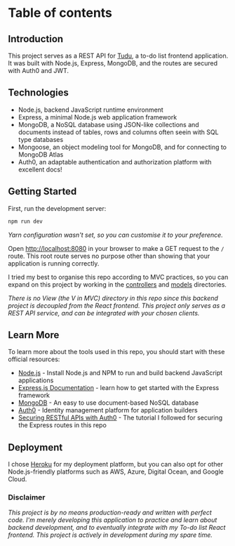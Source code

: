 # Table of contents

## Introduction

This project serves as a REST API for [Tudu](https://github.com/ihsanashi/react-tudu), a to-do list frontend application. It was built with Node.js, Express, MongoDB, and the routes are secured with Auth0 and JWT.

## Technologies

- Node.js, backend JavaScript runtime environment
- Express, a minimal Node.js web application framework
- MongoDB, a NoSQL database using JSON-like collections and documents instead of tables, rows and columns often seein with SQL type databases
- Mongoose, an object modeling tool for MongoDB, and for connecting to MongoDB Atlas
- Auth0, an adaptable authentication and authorization platform with excellent docs!

## Getting Started

First, run the development server:

```bash
npm run dev
```

*Yarn configuration wasn't set, so you can customise it to your preference.*

Open [http://localhost:8080](http://localhost:8080) in your browser to make a GET request to the `/` route. This root route serves no purpose other than showing that your application is running correctly.

I tried my best to organise this repo according to MVC practices, so you can expand on this project by working in the [controllers](controllers) and [models](models) directories.

*There is no View (the V in MVC) directory in this repo since this backend project is decoupled from the React frontend. This project only serves as a REST API service, and can be integrated with your chosen clients.*

## Learn More

To learn more about the tools used in this repo, you should start with these official resources:

- [Node.js](https://nodejs.org/en/) - Install Node.js and NPM to run and build backend JavaScript applications
- [Express.js Documentation](https://expressjs.com/) - learn how to get started with the Express framework
- [MongoDB](https://www.mongodb.com/) - An easy to use document-based NoSQL database
- [Auth0](https://auth0.com/) - Identity management platform for application builders
- [Securing RESTful APIs with Auth0](https://auth0.com/blog/node-js-and-express-tutorial-building-and-securing-restful-apis/) - The tutorial I followed for securing the Express routes in this repo

## Deployment

I chose [Heroku](https://www.heroku.com/) for my deployment platform, but you can also opt for other Node.js-friendly platforms such as AWS, Azure, Digital Ocean, and Google Cloud.

### Disclaimer

*This project is by no means production-ready and written with perfect code. I'm merely developing this application to practice and learn about backend development, and to eventually integrate with my To-do list React frontend. This project is actively in development during my spare time.*
